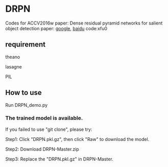 # DRPN
Codes for ACCV2016w paper: Dense residual pyramid networks for salient object detection
paper: [google](https://drive.google.com/file/d/18-T-Yuu0mFousFtypKA5xlP0zmp6kHzc/view?usp=drive_link), [baidu](https://pan.baidu.com/s/19C0fr0F9Q5yp0DHBR8N36g?pwd=xfu0) code:xfu0

## requirement

theano

lasagne

PIL
## How to use
Run DRPN_demo.py


### The trained model is available.
If you failed to use "git clone", please try:

Step1: Click "DRPN.pkl.gz", then click "Raw" to download the model.

Step2: Download DRPN-Master.zip

Step3: Replace the "DRPN.pkl.gz" in DRPN-Master.
